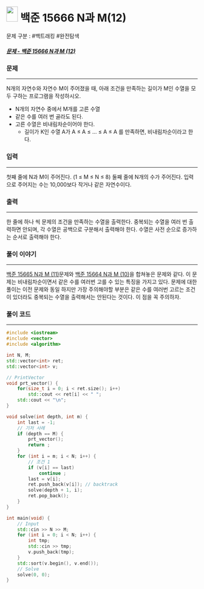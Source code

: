 
# <img src="https://d2gd6pc034wcta.cloudfront.net/tier/9.svg" width="30" height="40"> 백준 15666 N과 M(12)

문제 구분 : #백트래킹 #완전탐색 
##### [문제 - 백준 15666 N과 M (12)](https://www.acmicpc.net/problem/15666)

### 문제
<hr>

N개의 자연수와 자연수 M이 주어졌을 때, 아래 조건을 만족하는 길이가 M인 수열을 모두 구하는 프로그램을 작성하시오.
- N개의 자연수 중에서 M개를 고른 수열
- 같은 수를 여러 번 골라도 된다.
- 고른 수열은 비내림차순이어야 한다.
	- 길이가 K인 수열 A가 A ≤ A ≤ ... ≤ A ≤ A 를 만족하면, 비내림차순이라고 한다.
### 입력
<hr>

첫째 줄에 N과 M이 주어진다. (1 ≤ M ≤ N ≤ 8)
둘째 줄에 N개의 수가 주어진다. 입력으로 주어지는 수는 10,000보다 작거나 같은 자연수이다.
### 출력
<hr>

한 줄에 하나 씩 문제의 조건을 만족하는 수열을 출력한다. 중복되는 수열을 여러 번 출력하면 안되며, 각 수열은 공백으로 구분해서 출력해야 한다. 수열은 사전 순으로 증가하는 순서로 출력해야 한다.
### 풀이 이야기
<hr>

[백준 15665 N과 M (11)](./백준%2015665%20N과%20M%20(11).md)문제와 [백준 15664 N과 M (10)](./백준%2015664%20N과%20M%20(10).md)을 합쳐놓은 문제와 같다. 이 문제는 비내림차순이면서 같은 수를 여러번 고를 수 있는 특징을 가지고 있다. 문제에 대한 풀이는 이전 문제와 동일 하지만 가장 주의해야할 부분은 같은 수를 여러번 고르는 조건이 있더라도 중복되는 수열을 출력해서는 안된다는 것이다. 이 점을 꼭 주의하자.
### 풀이 코드
<hr>

``` c++
#include <iostream>
#include <vector>
#include <algorithm>

int N, M;
std::vector<int> ret;
std::vector<int> v;

// PrintVector
void prt_vector() {
	for(size_t i = 0; i < ret.size(); i++)
		std::cout << ret[i] << " ";
	std::cout << "\n";
}

void solve(int depth, int m) {
	int last = -1;
	// 기저 사례
	if (depth == M) {
		prt_vector();
		return ;
	}
	for (int i = m; i < N; i++) {
		// 조건 1
		if (v[i] == last)
			continue ;
		last = v[i];
		ret.push_back(v[i]); // backtrack
		solve(depth + 1, i);
		ret.pop_back();
	}
}

int main(void) {
	// Input
	std::cin >> N >> M;
	for (int i = 0; i < N; i++) {
		int tmp;
		std::cin >> tmp;
		v.push_back(tmp);
	}
	std::sort(v.begin(), v.end());
	// Solve
	solve(0, 0);
}
```


